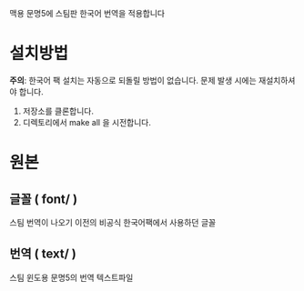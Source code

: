 맥용 문명5에 스팀판 한국어 번역을 적용합니다

# 설치방법
**주의**: 한국어 팩 설치는 자동으로 되돌릴 방법이 없습니다. 문제 발생 시에는 재설치하셔야 합니다.

1. 저장소를 클론합니다.
1. 디렉토리에서 make all 을 시전합니다.

# 원본
## 글꼴 ( font/ )
스팀 번역이 나오기 이전의 비공식 한국어팩에서 사용하던 글꼴
## 번역 ( text/ )
스팀 윈도용 문명5의 번역 텍스트파일

